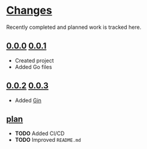 # [Changes](https://www.s3d.club/changes/)
Recently completed and planned work is tracked here.

## [0.0.0](.) [0.0.1](.)
- Created project
- Added Go files

## [0.0.2](.) [0.0.3](.)
- Added [Gin](https://gin-gonic.com/docs/quickstart/)

## [plan](.)
- **TODO** Added CI/CD
- **TODO** Improved `README.md`
